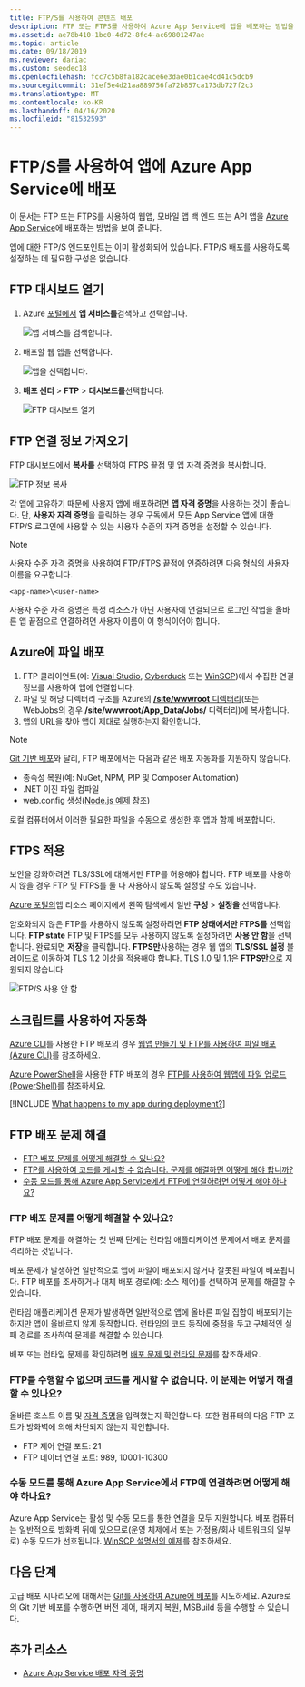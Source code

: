 ```yaml
---
title: FTP/S를 사용하여 콘텐츠 배포
description: FTP 또는 FTPS를 사용하여 Azure App Service에 앱을 배포하는 방법을 알아봅니다. 암호화되지 않은 FTP를 사용하지 않도록 설정하여 웹 사이트 보안을 개선합니다.
ms.assetid: ae78b410-1bc0-4d72-8fc4-ac69801247ae
ms.topic: article
ms.date: 09/18/2019
ms.reviewer: dariac
ms.custom: seodec18
ms.openlocfilehash: fcc7c5b8fa182cace6e3dae0b1cae4cd41c5dcb9
ms.sourcegitcommit: 31ef5e4d21aa889756fa72b857ca173db727f2c3
ms.translationtype: MT
ms.contentlocale: ko-KR
ms.lasthandoff: 04/16/2020
ms.locfileid: "81532593"
---
```

# <a name="deploy-your-app-to-azure-app-service-using-ftps"></a>FTP/S를 사용하여 앱에 Azure App Service에 배포

이 문서는 FTP 또는 FTPS를 사용하여 웹앱, 모바일 앱 백 엔드 또는 API 앱을 [Azure App Service](https://go.microsoft.com/fwlink/?LinkId=529714)에 배포하는 방법을 보여 줍니다.

앱에 대한 FTP/S 엔드포인트는 이미 활성화되어 있습니다. FTP/S 배포를 사용하도록 설정하는 데 필요한 구성은 없습니다.

## <a name="open-ftp-dashboard"></a>FTP 대시보드 열기

1. Azure [포털에서](https://portal.azure.com) **앱 서비스를**검색하고 선택합니다.

    ![앱 서비스를 검색합니다.](media/app-service-continuous-deployment/search-for-app-services.png)

2. 배포할 웹 앱을 선택합니다.

    ![앱을 선택합니다.](media/app-service-continuous-deployment/select-your-app.png)

3. **배포 센터** > **FTP** > **대시보드를**선택합니다.

    ![FTP 대시보드 열기](./media/app-service-deploy-ftp/open-dashboard.png)

## <a name="get-ftp-connection-information"></a>FTP 연결 정보 가져오기

FTP 대시보드에서 **복사를** 선택하여 FTPS 끝점 및 앱 자격 증명을 복사합니다.

![FTP 정보 복사](./media/app-service-deploy-ftp/ftp-dashboard.png)

각 앱에 고유하기 때문에 사용자 앱에 배포하려면 **앱 자격 증명**을 사용하는 것이 좋습니다. 단, **사용자 자격 증명**을 클릭하는 경우 구독에서 모든 App Service 앱에 대한 FTP/S 로그인에 사용할 수 있는 사용자 수준의 자격 증명을 설정할 수 있습니다.

> [!NOTE]
> 사용자 수준 자격 증명을 사용하여 FTP/FTPS 끝점에 인증하려면 다음 형식의 사용자 이름을 요구합니다. 
>
>`<app-name>\<user-name>`
>
> 사용자 수준 자격 증명은 특정 리소스가 아닌 사용자에 연결되므로 로그인 작업을 올바른 앱 끝점으로 연결하려면 사용자 이름이 이 형식이어야 합니다.
>

## <a name="deploy-files-to-azure"></a>Azure에 파일 배포

1. FTP 클라이언트(예: [Visual Studio](https://www.visualstudio.com/vs/community/), [Cyberduck](https://cyberduck.io/) 또는 [WinSCP](https://winscp.net/index.php))에서 수집한 연결 정보를 사용하여 앱에 연결합니다.
2. 파일 및 해당 디렉터리 구조를 Azure의 [**/site/wwwroot** 디렉터리](https://github.com/projectkudu/kudu/wiki/File-structure-on-azure)(또는 WebJobs의 경우 **/site/wwwroot/App_Data/Jobs/** 디렉터리)에 복사합니다.
3. 앱의 URL을 찾아 앱이 제대로 실행하는지 확인합니다. 

> [!NOTE] 
> [Git 기반 배포](deploy-local-git.md)와 달리, FTP 배포에서는 다음과 같은 배포 자동화를 지원하지 않습니다. 
>
> - 종속성 복원(예: NuGet, NPM, PIP 및 Composer Automation)
> - .NET 이진 파일 컴파일
> - web.config 생성([Node.js 예제](https://github.com/projectkudu/kudu/wiki/Using-a-custom-web.config-for-Node-apps) 참조)
> 
> 로컬 컴퓨터에서 이러한 필요한 파일을 수동으로 생성한 후 앱과 함께 배포합니다.
>

## <a name="enforce-ftps"></a>FTPS 적용

보안을 강화하려면 TLS/SSL에 대해서만 FTP를 허용해야 합니다. FTP 배포를 사용하지 않을 경우 FTP 및 FTPS를 둘 다 사용하지 않도록 설정할 수도 있습니다.

[Azure 포털의](https://portal.azure.com)앱 리소스 페이지에서 왼쪽 탐색에서 일반 **구성** > **설정을** 선택합니다.

암호화되지 않은 FTP를 사용하지 않도록 설정하려면 **FTP 상태에서만 FTPS를** 선택합니다. **FTP state** FTP 및 FTPS를 모두 사용하지 않도록 설정하려면 **사용 안 함**을 선택합니다. 완료되면 **저장**을 클릭합니다. **FTPS만**사용하는 경우 웹 앱의 **TLS/SSL 설정** 블레이드로 이동하여 TLS 1.2 이상을 적용해야 합니다. TLS 1.0 및 1.1은 **FTPS만**으로 지원되지 않습니다.

![FTP/S 사용 안 함](./media/app-service-deploy-ftp/disable-ftp.png)

## <a name="automate-with-scripts"></a>스크립트를 사용하여 자동화

[Azure CLI](/cli/azure)를 사용한 FTP 배포의 경우 [웹앱 만들기 및 FTP를 사용하여 파일 배포(Azure CLI)](./scripts/cli-deploy-ftp.md)를 참조하세요.

[Azure PowerShell](/cli/azure)을 사용한 FTP 배포의 경우 [FTP를 사용하여 웹앱에 파일 업로드(PowerShell)](./scripts/powershell-deploy-ftp.md)를 참조하세요.

[!INCLUDE [What happens to my app during deployment?](../../includes/app-service-deploy-atomicity.md)]

## <a name="troubleshoot-ftp-deployment"></a>FTP 배포 문제 해결

- [FTP 배포 문제를 어떻게 해결할 수 있나요?](#how-can-i-troubleshoot-ftp-deployment)
- [FTP를 사용하여 코드를 게시할 수 없습니다. 문제를 해결하면 어떻게 해야 합니까?](#im-not-able-to-ftp-and-publish-my-code-how-can-i-resolve-the-issue)
- [수동 모드를 통해 Azure App Service에서 FTP에 연결하려면 어떻게 해야 하나요?](#how-can-i-connect-to-ftp-in-azure-app-service-via-passive-mode)

### <a name="how-can-i-troubleshoot-ftp-deployment"></a>FTP 배포 문제를 어떻게 해결할 수 있나요?

FTP 배포 문제를 해결하는 첫 번째 단계는 런타임 애플리케이션 문제에서 배포 문제를 격리하는 것입니다.

배포 문제가 발생하면 일반적으로 앱에 파일이 배포되지 않거나 잘못된 파일이 배포됩니다. FTP 배포를 조사하거나 대체 배포 경로(예: 소스 제어)를 선택하여 문제를 해결할 수 있습니다.

런타임 애플리케이션 문제가 발생하면 일반적으로 앱에 올바른 파일 집합이 배포되기는 하지만 앱이 올바르지 않게 동작합니다. 런타임의 코드 동작에 중점을 두고 구체적인 실패 경로를 조사하여 문제를 해결할 수 있습니다.

배포 또는 런타임 문제를 확인하려면 [배포 문제 및 런타임 문제](https://github.com/projectkudu/kudu/wiki/Deployment-vs-runtime-issues)를 참조하세요.

### <a name="im-not-able-to-ftp-and-publish-my-code-how-can-i-resolve-the-issue"></a>FTP를 수행할 수 없으며 코드를 게시할 수 없습니다. 이 문제는 어떻게 해결할 수 있나요?
올바른 호스트 이름 및 [자격 증명](#open-ftp-dashboard)을 입력했는지 확인합니다. 또한 컴퓨터의 다음 FTP 포트가 방화벽에 의해 차단되지 않는지 확인합니다.

- FTP 제어 연결 포트: 21
- FTP 데이터 연결 포트: 989, 10001-10300
 
### <a name="how-can-i-connect-to-ftp-in-azure-app-service-via-passive-mode"></a>수동 모드를 통해 Azure App Service에서 FTP에 연결하려면 어떻게 해야 하나요?
Azure App Service는 활성 및 수동 모드를 통한 연결을 모두 지원합니다. 배포 컴퓨터는 일반적으로 방화벽 뒤에 있으므로(운영 체제에서 또는 가정용/회사 네트워크의 일부로) 수동 모드가 선호됩니다. [WinSCP 설명서의 예제](https://winscp.net/docs/ui_login_connection)를 참조하세요. 

## <a name="next-steps"></a>다음 단계

고급 배포 시나리오에 대해서는 [Git를 사용하여 Azure에 배포](deploy-local-git.md)를 시도하세요. Azure로의 Git 기반 배포를 수행하면 버전 제어, 패키지 복원, MSBuild 등을 수행할 수 있습니다.

## <a name="more-resources"></a>추가 리소스

* [Azure App Service 배포 자격 증명](deploy-configure-credentials.md)
